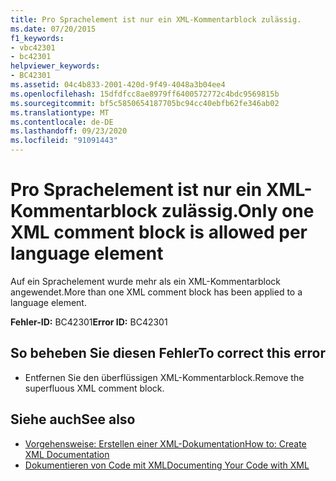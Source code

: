 ```yaml
---
title: Pro Sprachelement ist nur ein XML-Kommentarblock zulässig.
ms.date: 07/20/2015
f1_keywords:
- vbc42301
- bc42301
helpviewer_keywords:
- BC42301
ms.assetid: 04c4b833-2001-420d-9f49-4048a3b04ee4
ms.openlocfilehash: 15dfdfcc8ae8979ff6400572772c4bdc9569815b
ms.sourcegitcommit: bf5c5850654187705bc94cc40ebfb62fe346ab02
ms.translationtype: MT
ms.contentlocale: de-DE
ms.lasthandoff: 09/23/2020
ms.locfileid: "91091443"
---
```

# <a name="only-one-xml-comment-block-is-allowed-per-language-element"></a><span data-ttu-id="0adc5-102">Pro Sprachelement ist nur ein XML-Kommentarblock zulässig.</span><span class="sxs-lookup"><span data-stu-id="0adc5-102">Only one XML comment block is allowed per language element</span></span>

<span data-ttu-id="0adc5-103">Auf ein Sprachelement wurde mehr als ein XML-Kommentarblock angewendet.</span><span class="sxs-lookup"><span data-stu-id="0adc5-103">More than one XML comment block has been applied to a language element.</span></span>  
  
 <span data-ttu-id="0adc5-104">**Fehler-ID:** BC42301</span><span class="sxs-lookup"><span data-stu-id="0adc5-104">**Error ID:** BC42301</span></span>  
  
## <a name="to-correct-this-error"></a><span data-ttu-id="0adc5-105">So beheben Sie diesen Fehler</span><span class="sxs-lookup"><span data-stu-id="0adc5-105">To correct this error</span></span>  
  
- <span data-ttu-id="0adc5-106">Entfernen Sie den überflüssigen XML-Kommentarblock.</span><span class="sxs-lookup"><span data-stu-id="0adc5-106">Remove the superfluous XML comment block.</span></span>  
  
## <a name="see-also"></a><span data-ttu-id="0adc5-107">Siehe auch</span><span class="sxs-lookup"><span data-stu-id="0adc5-107">See also</span></span>

- [<span data-ttu-id="0adc5-108">Vorgehensweise: Erstellen einer XML-Dokumentation</span><span class="sxs-lookup"><span data-stu-id="0adc5-108">How to: Create XML Documentation</span></span>](../programming-guide/program-structure/how-to-create-xml-documentation.md)
- [<span data-ttu-id="0adc5-109">Dokumentieren von Code mit XML</span><span class="sxs-lookup"><span data-stu-id="0adc5-109">Documenting Your Code with XML</span></span>](../programming-guide/program-structure/documenting-your-code-with-xml.md)
